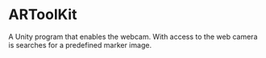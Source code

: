# ARToolKit

A Unity program that enables the webcam. With access to the web camera is searches for a predefined marker image.
